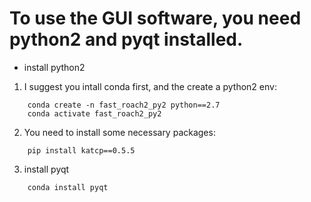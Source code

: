 # To use the GUI software, you need python2 and pyqt installed.

* install python2
1. I suggest you intall conda first, and the create a python2 env:
```
	conda create -n fast_roach2_py2 python==2.7
	conda activate fast_roach2_py2
```
2. You need to install some necessary packages:
```
	pip install katcp==0.5.5
```
3. install pyqt
```
	conda install pyqt
```

